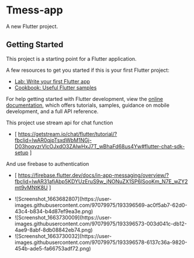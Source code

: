 # Tmess-app

A new Flutter project.

## Getting Started

This project is a starting point for a Flutter application.

A few resources to get you started if this is your first Flutter project:

- [Lab: Write your first Flutter app](https://docs.flutter.dev/get-started/codelab)
- [Cookbook: Useful Flutter samples](https://docs.flutter.dev/cookbook)

For help getting started with Flutter development, view the
[online documentation](https://docs.flutter.dev/), which offers tutorials,
samples, guidance on mobile development, and a full API reference.

This project use stream api for chat function
- [ https://getstream.io/chat/flutter/tutorial/?fbclid=IwAR0qjpTsxdWbM1NGj-D03hoqyzrVlcOJxdO3ZAlwHxJ7T_wBhaFd68us4Yw#flutter-chat-sdk-setup ]

 And use firebase to authentication
 - [ https://firebase.flutter.dev/docs/in-app-messaging/overview/?fbclid=IwAR31afiAbp5KDYUzEruS9w_jNONuZX1SP6lSooKm_N7E_wZY2mt9vMNtK8U ] 
 <ul>
<li>![Screenshot_1663682807](https://user-images.githubusercontent.com/97079975/193396569-ac0f5ab7-62d0-43c4-b834-b4d87ef9ea3e.png) </li>
<li>![Screenshot_1663730009](https://user-images.githubusercontent.com/97079975/193396573-003d041c-db12-4ae9-8abf-8db08842eb74.png)</li>
<li>![Screenshot_1663730032](https://user-images.githubusercontent.com/97079975/193396578-6137c36a-9820-454b-ade5-fa66753adf72.png)</li>
</ul>

